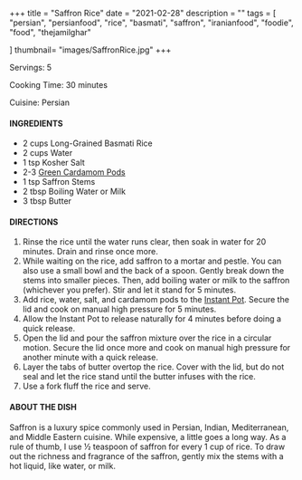 +++
title = "Saffron Rice"
date = "2021-02-28"
description = ""
tags = [
    "persian",
    "persianfood",
    "rice",
    "basmati",
    "saffron",
    "iranianfood", 
    "foodie",
    "food",
    "thejamilghar"
    
]
thumbnail= "images/SaffronRice.jpg"
+++

Servings: 5 <!--more-->

Cooking Time: 30 minutes 

Cuisine: Persian 

#### INGREDIENTS 

* 2 cups Long-Grained Basmati Rice
* 2 cups Water 
* 1 tsp Kosher Salt 
* 2-3 [Green Cardamom Pods](https://amzn.to/3rVRDr7)
* 1 tsp Saffron Stems
* 2 tbsp Boiling Water or Milk
* 3 tbsp Butter 

#### DIRECTIONS 

1. Rinse the rice until the water runs clear, then soak in water for 20 minutes. Drain and rinse once more. 
2. While waiting on the rice, add saffron to a mortar and pestle. You can also use a small bowl and the back of a spoon. Gently break down the stems into smaller pieces. Then, add boiling water or milk to the saffron (whichever you prefer). Stir and let it stand for 5 minutes. 
3. Add rice, water, salt, and cardamom pods to the [Instant Pot](https://amzn.to/37WzcdO). Secure the lid and cook on manual high pressure for 5 minutes.
4. Allow the Instant Pot to release naturally for 4 minutes before doing a quick release.
5. Open the lid and pour the saffron mixture over the rice in a circular motion. Secure the lid once more and cook on manual high pressure for another minute with a quick release. 
6. Layer the tabs of butter overtop the rice. Cover with the lid, but do not seal and let the rice stand until the butter infuses with the rice. 
7. Use a fork fluff the rice and serve.

#### ABOUT THE DISH 

Saffron is a luxury spice commonly used in Persian, Indian, Mediterranean, and Middle Eastern cuisine. While expensive, a little goes a long way. As a rule of thumb, I use ½ teaspoon of saffron for every 1 cup of rice. To draw out the richness and fragrance of the saffron, gently mix the stems with a hot liquid, like water, or milk.
